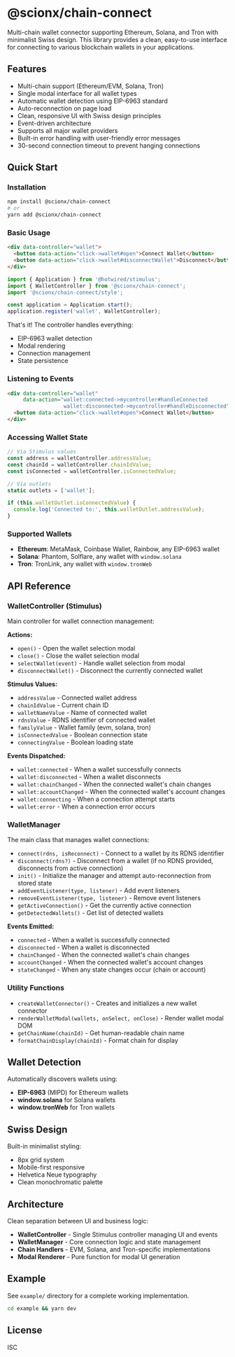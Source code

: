 # @scionx/chain-connect

Multi-chain wallet connector supporting Ethereum, Solana, and Tron with minimalist Swiss design. This library provides a clean, easy-to-use interface for connecting to various blockchain wallets in your applications.

## Features

- Multi-chain support (Ethereum/EVM, Solana, Tron)
- Single modal interface for all wallet types
- Automatic wallet detection using EIP-6963 standard
- Auto-reconnection on page load
- Clean, responsive UI with Swiss design principles
- Event-driven architecture
- Supports all major wallet providers
- Built-in error handling with user-friendly error messages
- 30-second connection timeout to prevent hanging connections

## Quick Start

### Installation

```bash
npm install @scionx/chain-connect
# or
yarn add @scionx/chain-connect
```

### Basic Usage

```html
<div data-controller="wallet">
  <button data-action="click->wallet#open">Connect Wallet</button>
  <button data-action="click->wallet#disconnectWallet">Disconnect</button>
</div>
```

```javascript
import { Application } from '@hotwired/stimulus';
import { WalletController } from '@scionx/chain-connect';
import '@scionx/chain-connect/style';

const application = Application.start();
application.register('wallet', WalletController);
```

That's it! The controller handles everything:
- EIP-6963 wallet detection
- Modal rendering
- Connection management
- State persistence

### Listening to Events

```html
<div data-controller="wallet"
     data-action="wallet:connected->mycontroller#handleConnected
                  wallet:disconnected->mycontroller#handleDisconnected">
  <button data-action="click->wallet#open">Connect Wallet</button>
</div>
```

### Accessing Wallet State

```javascript
// Via Stimulus values
const address = walletController.addressValue;
const chainId = walletController.chainIdValue;
const isConnected = walletController.isConnectedValue;

// Via outlets
static outlets = ['wallet'];

if (this.walletOutlet.isConnectedValue) {
  console.log('Connected to:', this.walletOutlet.addressValue);
}
```

### Supported Wallets

- **Ethereum**: MetaMask, Coinbase Wallet, Rainbow, any EIP-6963 wallet
- **Solana**: Phantom, Solflare, any wallet with `window.solana`
- **Tron**: TronLink, any wallet with `window.tronWeb`

## API Reference

### WalletController (Stimulus)

Main controller for wallet connection management:

**Actions:**
- `open()` - Open the wallet selection modal
- `close()` - Close the wallet selection modal
- `selectWallet(event)` - Handle wallet selection from modal
- `disconnectWallet()` - Disconnect the currently connected wallet

**Stimulus Values:**
- `addressValue` - Connected wallet address
- `chainIdValue` - Current chain ID
- `walletNameValue` - Name of connected wallet
- `rdnsValue` - RDNS identifier of connected wallet
- `familyValue` - Wallet family (evm, solana, tron)
- `isConnectedValue` - Boolean connection state
- `connectingValue` - Boolean loading state

**Events Dispatched:**
- `wallet:connected` - When a wallet successfully connects
- `wallet:disconnected` - When a wallet disconnects
- `wallet:chainChanged` - When the connected wallet's chain changes
- `wallet:accountChanged` - When the connected wallet's account changes
- `wallet:connecting` - When a connection attempt starts
- `wallet:error` - When a connection error occurs

### WalletManager

The main class that manages wallet connections:

- `connect(rdns, isReconnect)` - Connect to a wallet by its RDNS identifier
- `disconnect(rdns?)` - Disconnect from a wallet (if no RDNS provided, disconnects from active connection)
- `init()` - Initialize the manager and attempt auto-reconnection from stored state
- `addEventListener(type, listener)` - Add event listeners
- `removeEventListener(type, listener)` - Remove event listeners
- `getActiveConnection()` - Get the currently active connection
- `getDetectedWallets()` - Get list of detected wallets

**Events Emitted:**
- `connected` - When a wallet is successfully connected
- `disconnected` - When a wallet is disconnected
- `chainChanged` - When the connected wallet's chain changes
- `accountChanged` - When the connected wallet's account changes
- `stateChanged` - When any state changes occur (chain or account)

### Utility Functions

- `createWalletConnector()` - Creates and initializes a new wallet connector
- `renderWalletModal(wallets, onSelect, onClose)` - Render wallet modal DOM
- `getChainName(chainId)` - Get human-readable chain name
- `formatChainDisplay(chainId)` - Format chain for display

## Wallet Detection

Automatically discovers wallets using:
- **EIP-6963** (MIPD) for Ethereum wallets
- **window.solana** for Solana wallets
- **window.tronWeb** for Tron wallets

## Swiss Design

Built-in minimalist styling:
- 8px grid system
- Mobile-first responsive
- Helvetica Neue typography
- Clean monochromatic palette

## Architecture

Clean separation between UI and business logic:

- **WalletController** - Single Stimulus controller managing UI and events
- **WalletManager** - Core connection logic and state management
- **Chain Handlers** - EVM, Solana, and Tron-specific implementations
- **Modal Renderer** - Pure function for modal UI generation

## Example

See `example/` directory for a complete working implementation.

```bash
cd example && yarn dev
```

## License

ISC